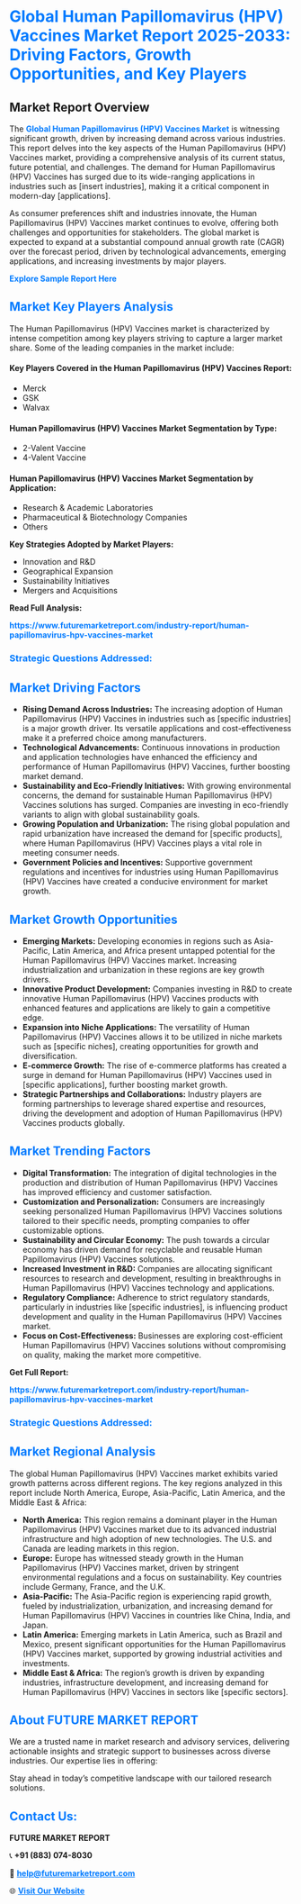 <h1 style="color: #007BFF;">Global Human Papillomavirus (HPV) Vaccines Market Report 2025-2033: Driving Factors, Growth Opportunities, and Key Players</h1>

<section id="overview">
<h2>Market Report Overview</h2>
<p>The <a href="https://www.futuremarketreport.com/industry-report/human-papillomavirus-hpv-vaccines-market" style="color: #007BFF; text-decoration: none;"><strong>Global Human Papillomavirus (HPV) Vaccines Market</strong></a> is witnessing significant growth, driven by increasing demand across various industries. This report delves into the key aspects of the Human Papillomavirus (HPV) Vaccines market, providing a comprehensive analysis of its current status, future potential, and challenges. The demand for Human Papillomavirus (HPV) Vaccines has surged due to its wide-ranging applications in industries such as [insert industries], making it a critical component in modern-day [applications].</p>
<p>As consumer preferences shift and industries innovate, the Human Papillomavirus (HPV) Vaccines market continues to evolve, offering both challenges and opportunities for stakeholders. The global market is expected to expand at a substantial compound annual growth rate (CAGR) over the forecast period, driven by technological advancements, emerging applications, and increasing investments by major players.</p>
</section>

<section id="overview">
<p><a href="https://www.futuremarketreport.com/request-sample/reportId=89030" style="color: #007BFF; text-decoration: none;"><strong>Explore Sample Report Here</strong></a></p>
</section>

<section id="key-players">
<h2 style="color: #007BFF;">Market Key Players Analysis</h2>
<p>The Human Papillomavirus (HPV) Vaccines market is characterized by intense competition among key players striving to capture a larger market share. Some of the leading companies in the market include:</p>
<h4>Key Players Covered in the Human Papillomavirus (HPV) Vaccines Report:</h4>
<ul><li>Merck</li><li>GSK</li><li>Walvax</li></ul>
<h4>Human Papillomavirus (HPV) Vaccines Market Segmentation by Type:</h4>
<ul><li>2-Valent Vaccine</li><li>4-Valent Vaccine</li></ul>

<h4>Human Papillomavirus (HPV) Vaccines Market Segmentation by Application:</h4>
<ul><li>Research &amp; Academic Laboratories</li><li>Pharmaceutical &amp; Biotechnology Companies</li><li>Others</li></ul>
<p><strong>Key Strategies Adopted by Market Players:</strong></p>
<ul>
<li>Innovation and R&D</li>
<li>Geographical Expansion</li>
<li>Sustainability Initiatives</li>
<li>Mergers and Acquisitions</li>
</ul>
</section>

<section>
<p><strong>Read Full Analysis: </strong></p><a href="https://www.futuremarketreport.com/industry-report/human-papillomavirus-hpv-vaccines-market" style="color: #007BFF; text-decoration: none;"><strong>https://www.futuremarketreport.com/industry-report/human-papillomavirus-hpv-vaccines-market</strong></a>
<h3 style="color: #007BFF;">Strategic Questions Addressed:</h3>
</section>

<section id="driving-factors">
<h2 style="color: #007BFF;">Market Driving Factors</h2>
<ul>
<li><strong>Rising Demand Across Industries:</strong> The increasing adoption of Human Papillomavirus (HPV) Vaccines in industries such as [specific industries] is a major growth driver. Its versatile applications and cost-effectiveness make it a preferred choice among manufacturers.</li>
<li><strong>Technological Advancements:</strong> Continuous innovations in production and application technologies have enhanced the efficiency and performance of Human Papillomavirus (HPV) Vaccines, further boosting market demand.</li>
<li><strong>Sustainability and Eco-Friendly Initiatives:</strong> With growing environmental concerns, the demand for sustainable Human Papillomavirus (HPV) Vaccines solutions has surged. Companies are investing in eco-friendly variants to align with global sustainability goals.</li>
<li><strong>Growing Population and Urbanization:</strong> The rising global population and rapid urbanization have increased the demand for [specific products], where Human Papillomavirus (HPV) Vaccines plays a vital role in meeting consumer needs.</li>
<li><strong>Government Policies and Incentives:</strong> Supportive government regulations and incentives for industries using Human Papillomavirus (HPV) Vaccines have created a conducive environment for market growth.</li>
</ul>
</section>

<section id="growth-opportunities">
<h2 style="color: #007BFF;">Market Growth Opportunities</h2>
<ul>
<li><strong>Emerging Markets:</strong> Developing economies in regions such as Asia-Pacific, Latin America, and Africa present untapped potential for the Human Papillomavirus (HPV) Vaccines market. Increasing industrialization and urbanization in these regions are key growth drivers.</li>
<li><strong>Innovative Product Development:</strong> Companies investing in R&D to create innovative Human Papillomavirus (HPV) Vaccines products with enhanced features and applications are likely to gain a competitive edge.</li>
<li><strong>Expansion into Niche Applications:</strong> The versatility of Human Papillomavirus (HPV) Vaccines allows it to be utilized in niche markets such as [specific niches], creating opportunities for growth and diversification.</li>
<li><strong>E-commerce Growth:</strong> The rise of e-commerce platforms has created a surge in demand for Human Papillomavirus (HPV) Vaccines used in [specific applications], further boosting market growth.</li>
<li><strong>Strategic Partnerships and Collaborations:</strong> Industry players are forming partnerships to leverage shared expertise and resources, driving the development and adoption of Human Papillomavirus (HPV) Vaccines products globally.</li>
</ul>
</section>

<section id="trending-factors">
<h2 style="color: #007BFF;">Market Trending Factors</h2>
<ul>
<li><strong>Digital Transformation:</strong> The integration of digital technologies in the production and distribution of Human Papillomavirus (HPV) Vaccines has improved efficiency and customer satisfaction.</li>
<li><strong>Customization and Personalization:</strong> Consumers are increasingly seeking personalized Human Papillomavirus (HPV) Vaccines solutions tailored to their specific needs, prompting companies to offer customizable options.</li>
<li><strong>Sustainability and Circular Economy:</strong> The push towards a circular economy has driven demand for recyclable and reusable Human Papillomavirus (HPV) Vaccines solutions.</li>
<li><strong>Increased Investment in R&D:</strong> Companies are allocating significant resources to research and development, resulting in breakthroughs in Human Papillomavirus (HPV) Vaccines technology and applications.</li>
<li><strong>Regulatory Compliance:</strong> Adherence to strict regulatory standards, particularly in industries like [specific industries], is influencing product development and quality in the Human Papillomavirus (HPV) Vaccines market.</li>
<li><strong>Focus on Cost-Effectiveness:</strong> Businesses are exploring cost-efficient Human Papillomavirus (HPV) Vaccines solutions without compromising on quality, making the market more competitive.</li>
</ul>
</section>

<section>
<p><strong>Get Full Report: </strong></p><a href="https://www.futuremarketreport.com/industry-report/human-papillomavirus-hpv-vaccines-market" style="color: #007BFF; text-decoration: none;"><strong>https://www.futuremarketreport.com/industry-report/human-papillomavirus-hpv-vaccines-market</strong></a>
<h3 style="color: #007BFF;">Strategic Questions Addressed:</h3>
</section>


<section id="regional-analysis">
<h2 style="color: #007BFF;">Market Regional Analysis</h2>
<p>The global Human Papillomavirus (HPV) Vaccines market exhibits varied growth patterns across different regions. The key regions analyzed in this report include North America, Europe, Asia-Pacific, Latin America, and the Middle East & Africa:</p>
<ul>
<li><strong>North America:</strong> This region remains a dominant player in the Human Papillomavirus (HPV) Vaccines market due to its advanced industrial infrastructure and high adoption of new technologies. The U.S. and Canada are leading markets in this region.</li>
<li><strong>Europe:</strong> Europe has witnessed steady growth in the Human Papillomavirus (HPV) Vaccines market, driven by stringent environmental regulations and a focus on sustainability. Key countries include Germany, France, and the U.K.</li>
<li><strong>Asia-Pacific:</strong> The Asia-Pacific region is experiencing rapid growth, fueled by industrialization, urbanization, and increasing demand for Human Papillomavirus (HPV) Vaccines in countries like China, India, and Japan.</li>
<li><strong>Latin America:</strong> Emerging markets in Latin America, such as Brazil and Mexico, present significant opportunities for the Human Papillomavirus (HPV) Vaccines market, supported by growing industrial activities and investments.</li>
<li><strong>Middle East & Africa:</strong> The region’s growth is driven by expanding industries, infrastructure development, and increasing demand for Human Papillomavirus (HPV) Vaccines in sectors like [specific sectors].</li>
</ul>
</section>

<footer>
<h2 style="color: #007BFF;">About FUTURE MARKET REPORT</h2>
<p>We are a trusted name in market research and advisory services, delivering actionable insights and strategic support to businesses across diverse industries. Our expertise lies in offering:</p>

<p>Stay ahead in today’s competitive landscape with our tailored research solutions.</p>

<h2 style="color: #007BFF;">Contact Us:</h2>
<p><strong>FUTURE MARKET REPORT</strong></p>
<p>📞 <strong>+91 (883) 074-8030</strong></p>
<p>📧 <strong><a href="mailto:help@futuremarketreport.com" style="color: #007BFF;">help@futuremarketreport.com</a></strong></p>
<p>🌐 <strong><a href="https://www.futuremarketreport.com/" style="color: #007BFF;">Visit Our Website</a></strong></p>
</footer>